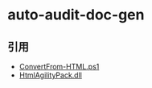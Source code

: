 # auto-audit-doc-gen

## 引用

- [ConvertFrom-HTML.ps1](https://www.powershellgallery.com/packages/PowerHTML/0.1.7)
- [HtmlAgilityPack.dll](https://www.nuget.org/packages/HtmlAgilityPack/)
